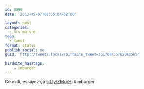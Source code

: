 ```yaml
---
id: 8999
date: '2013-05-07T09:55:04+02:00'

layout: post
categories:
  - Vis ma vie
tags:
  - tweet
format: status
publish_social: no
guid: 'http://tweets.local/?birdsite_tweet=331708755702083585'

birdsite_hashtags:
    - imburger
---
```


Ce midi, essayez ça [bit.ly/ZMxvHj](http://bit.ly/ZMxvHj) #imburger